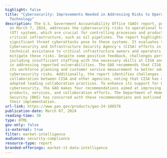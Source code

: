 ```yaml
---
highlight: false
title: "Cybersecurity: Improvements Needed in Addressing Risks to Operational
  Technology"
description: The U.S. Government Accountability Office (GAO) report, published
  on March 7, 2024, addresses the cybersecurity risks to operational technology
  (OT) systems, which are crucial for controlling processes and production in
  critical infrastructure, such as oil pipelines. The report highlights the
  significant threat cyberattacks pose to these systems. It evaluates the
  Cybersecurity and Infrastructure Security Agency's (CISA) efforts in providing
  technical assistance to critical infrastructure owners and operators to
  mitigate these risks. Despite some positive feedback, challenges persist,
  including insufficient staffing with the necessary skills at CISA and delays
  in addressing reported vulnerabilities. The GAO recommends that CISA improve
  its workforce planning and customer service measurement to better address OT
  cybersecurity risks. Additionally, the report identifies challenges in
  collaboration between CISA and other agencies, noting that CISA has not fully
  adopted leading collaboration practices. To enhance its support for OT
  cybersecurity, the GAO makes four recommendations aimed at improving CISA's
  products, services, and collaboration efforts. The Department of Homeland
  Security (DHS) has concurred with these recommendations and outlined plans for
  their implementation.
url-link: https://www.gao.gov/products/gao-24-106576
publication-date: March 07, 2024
reading-time: 30
type: HTML
gov-only: false
is-external: true
filter: market-intelligence
audience: security-compliance
resource-type: report
branded-offerings: market-it-data-intelligence
---
```

